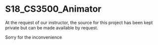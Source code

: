 # S18_CS3500_Animator
At the request of our instructor, the source for this project has been kept private but can be made available by request.

Sorry for the inconvenience
